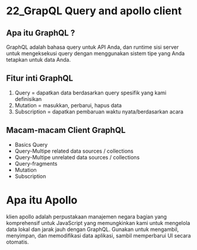 # 22_GrapQL Query and apollo client

## Apa itu GraphQL ?

GraphQL adalah bahasa query untuk API Anda, dan runtime sisi server untuk mengeksekusi query dengan menggunakan sistem tipe yang Anda tetapkan untuk data Anda.

## Fitur inti GraphQL

1. Query = dapatkan data berdasarkan query spesifik yang kami definisikan
2. Mutation = masukkan, perbarui, hapus data
3. Subscription = dapatkan pembaruan waktu nyata/berdasarkan acara

## Macam-macam Client GraphQL

- Basics Query
- Query-Multipe related data sources / collections
- Query-Multipe unrelated data sources / collections
- Query-fragments
- Mutation
- Subscription

# Apa itu Apollo
klien apollo adalah perpustakaan manajemen negara bagian yang komprehensif untuk JavaScript yang memungkinkan kami untuk mengelola data lokal dan jarak jauh dengan GraphQL. Gunakan untuk mengambil, menyimpan, dan memodifikasi data aplikasi, sambil memperbarui UI secara otomatis.
